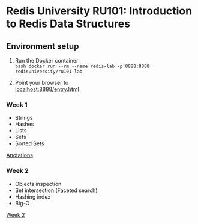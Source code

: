 # Redis University RU101: Introduction to Redis Data Structures

## Environment setup

1. Run the Docker container  
```bash docker run --rm --name redis-lab -p:8888:8888 redisuniversity/ru101-lab ``` 

2. Point your browser to  
[localhost:8888/entry.html](localhost:8888/entry.html)


### Week 1 

- Strings
- Hashes
- Lists
- Sets
- Sorted Sets

[Anotations](week1/week1.md)


### Week 2 

- Objects inspection
- Set intersection (Faceted search)
- Hashing index
- Big-O

[Week 2](week2/week2.md)

